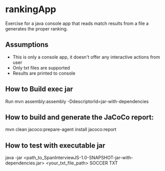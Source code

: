 # rankingApp

Exercise for a java console app that reads match results from a file a generates the proper ranking.

## Assumptions
- This is only a console app, it doesn't offer any interactive actions from user
- Only txt files are supported
- Results are printed to console

## How to Build exec jar
Run mvn assembly:assembly -DdescriptorId=jar-with-dependencies

## How to build and generate the JaCoCo report:

mvn clean jacoco:prepare-agent install jacoco:report

## How to test with executable jar
java -jar <path_to_SpanInterviewJS-1.0-SNAPSHOT-jar-with-dependencies.jar> <your_txt_file_path> SOCCER TXT